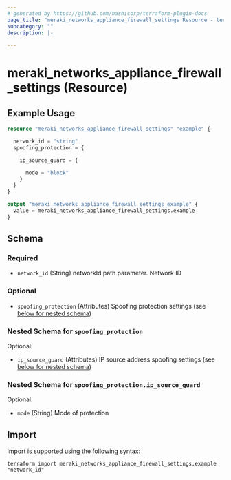 ```yaml
---
# generated by https://github.com/hashicorp/terraform-plugin-docs
page_title: "meraki_networks_appliance_firewall_settings Resource - terraform-provider-meraki"
subcategory: ""
description: |-
  
---
```


# meraki_networks_appliance_firewall_settings (Resource)



## Example Usage

```terraform
resource "meraki_networks_appliance_firewall_settings" "example" {

  network_id = "string"
  spoofing_protection = {

    ip_source_guard = {

      mode = "block"
    }
  }
}

output "meraki_networks_appliance_firewall_settings_example" {
  value = meraki_networks_appliance_firewall_settings.example
}
```

<!-- schema generated by tfplugindocs -->
## Schema

### Required

- `network_id` (String) networkId path parameter. Network ID

### Optional

- `spoofing_protection` (Attributes) Spoofing protection settings (see [below for nested schema](#nestedatt--spoofing_protection))

<a id="nestedatt--spoofing_protection"></a>
### Nested Schema for `spoofing_protection`

Optional:

- `ip_source_guard` (Attributes) IP source address spoofing settings (see [below for nested schema](#nestedatt--spoofing_protection--ip_source_guard))

<a id="nestedatt--spoofing_protection--ip_source_guard"></a>
### Nested Schema for `spoofing_protection.ip_source_guard`

Optional:

- `mode` (String) Mode of protection

## Import

Import is supported using the following syntax:

```shell
terraform import meraki_networks_appliance_firewall_settings.example "network_id"
```
